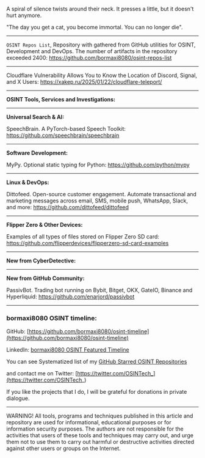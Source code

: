
A spiral of silence twists around their neck.
It presses a little, but it doesn't hurt anymore.


"The day you get a cat, you become immortal. You can no longer die".

----

```OSINT Repos List```, Repository with gathered from GitHub utilities for OSINT, Development and DevOps. The number of artifacts in the repository exceeded 2400: https://github.com/bormaxi8080/osint-repos-list

----

Cloudflare Vulnerability Allows You to Know the Location of Discord, Signal, and X Users: https://xakep.ru/2025/01/22/cloudflare-teleport/

----

**OSINT Tools, Services and Investigations:**



----

**Universal Search & AI:**

SpeechBrain. A PyTorch-based Speech Toolkit: https://github.com/speechbrain/speechbrain

---

**Software Development:**

MyPy. Optional static typing for Python: https://github.com/python/mypy

----

**Linux & DevOps:**

Dittofeed. Open-source customer engagement. Automate transactional and marketing messages across email, SMS, mobile push, WhatsApp, Slack, and more: https://github.com/dittofeed/dittofeed

----

**Flipper Zero & Other Devices:**

Examples of all types of files stored on Flipper Zero SD card: https://github.com/flipperdevices/flipperzero-sd-card-examples

----

**New from CyberDetective:**



----

**New from GitHub Community:**

PassivBot. Trading bot running on Bybit, Bitget, OKX, GateIO, Binance and Hyperliquid: https://github.com/enarjord/passivbot

----
### bormaxi8080 OSINT timeline:

GitHub: [https://github.com/bormaxi8080/osint-timeline](https://github.com/bormaxi8080/osint-timeline)

LinkedIn: [bormaxi8080 OSINT Featured Timeline](https://www.linkedin.com/in/osintech/details/featured/)

You can see Systematized list of my [GitHub Starred OSINT Repositories](https://github.com/bormaxi8080/osint-repos-list)

and contact me on Twitter: [https://twitter.com/OSINTech_](https://twitter.com/OSINTech_)

If you like the projects that I do, I will be grateful for donations in private dialogue.

----

WARNING! All tools, programs and techniques published in this article and repository are used for informational, educational purposes or for information security purposes. The authors are not responsible for the activities that users of these tools and techniques may carry out, and urge them not to use them to carry out harmful or destructive activities directed against other users or groups on the Internet.
